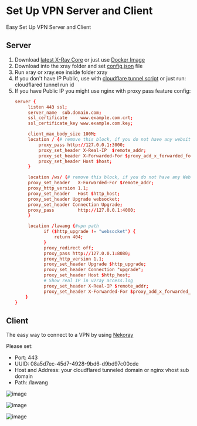 # Set Up VPN Server and Client

Easy Set Up VPN Server and Client

## Server

1. Download [latest X-Ray Core](https://github.com/XTLS/Xray-core/releases) or just use [Docker Image](https://github.com/xtls/Xray-core/pkgs/container/xray-core)
2. Download into the xray folder and set [config.json](config.json) file
3. Run xray or xray.exe inside folder xray
4. If you don't have IP Public, use with [cloudflare tunnel script](run.bat) or just run: cloudflared tunnel run id
5. If you have Public IP you might use nginx with proxy pass feature config:
   ```conf
   server {
        listen 443 ssl;
        server_name  sub.domain.com;
        ssl_certificate     www.example.com.crt;
        ssl_certificate_key www.example.com.key;

        client_max_body_size 100M;
        location / {# remove this block, if you do not have any website service
            proxy_pass http://127.0.0.1:3000;
            proxy_set_header X-Real-IP  $remote_addr;
            proxy_set_header X-Forwarded-For $proxy_add_x_forwarded_for;
            proxy_set_header Host $host;
        }

        location /ws/ {# remove this block, if you do not have any WebSocket service
        proxy_set_header   X-Forwarded-For $remote_addr;
        proxy_http_version 1.1;
        proxy_set_header   Host $http_host;
        proxy_set_header Upgrade websocket;
        proxy_set_header Connection Upgrade;
        proxy_pass         http://127.0.0.1:4000;
        }

        location /lawang {#vpn path
              if ($http_upgrade != "websocket") {
                  return 404;
              }
              proxy_redirect off;
              proxy_pass http://127.0.0.1:8080;
              proxy_http_version 1.1;
              proxy_set_header Upgrade $http_upgrade;
              proxy_set_header Connection "upgrade";
              proxy_set_header Host $http_host;
              # Show real IP in v2ray access.log
              proxy_set_header X-Real-IP $remote_addr;
              proxy_set_header X-Forwarded-For $proxy_add_x_forwarded_for;
       }
   }
   ```

## Client

The easy way to connect to a VPN by using [Nekoray](https://github.com/MatsuriDayo/nekoray)

Please set:
* Port: 443
* UUID: 08a5d7ec-45d7-4928-9bd6-d9bd97c00cde
* Host and Address: your cloudflared tunneled domain or nginx vhost sub domain
* Path: /lawang

![image](https://github.com/netpedia/netpedia.github.io/assets/11188109/0c22d5f4-b1f3-4a77-a610-b54c56d38ea5)

![image](https://user-images.githubusercontent.com/11188109/235293800-39022689-3926-4f4e-9de2-669a797bf994.png)

![image](https://github.com/netpedia/netpedia.github.io/assets/11188109/6cea5bac-fdf0-49e0-9e16-9cc2e311b093)
